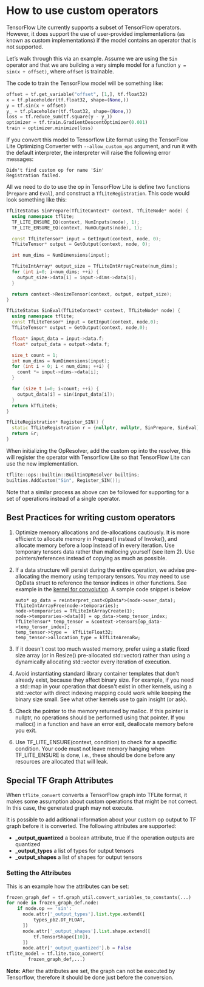 
# How to use custom operators

TensorFlow Lite currently supports a subset of TensorFlow operators. However, it
does support the use of user-provided implementations (as known as custom
implementations) if the model contains an operator that is not supported.

Let’s walk through this via an example. Assume we are using the `Sin` operator
and that we are building a very simple model for a function `y = sin(x +
offset)`, where `offset` is trainable.

The code to train the TensorFlow model will be something like:

```python
offset = tf.get_variable("offset", [1,], tf.float32)
x = tf.placeholder(tf.float32, shape=(None,))
y = tf.sin(x + offset)
y_ = tf.placeholder(tf.float32, shape=(None,))
loss = tf.reduce_sum(tf.square(y - y_))
optimizer = tf.train.GradientDescentOptimizer(0.001)
train = optimizer.minimize(loss)
```

If you convert this model to Tensorflow Lite format using the TensorFlow Lite
Optimizing Converter with `--allow_custom_ops` argument, and run it with the
default interpreter, the interpreter will raise the following error messages:

```
Didn't find custom op for name 'Sin'
Registration failed.
```

All we need to do to use the op in TensorFlow Lite is define two functions
(`Prepare` and `Eval`), and construct a `TfLiteRegistration`. This code would
look something like this:

```cpp
TfLiteStatus SinPrepare(TfLiteContext* context, TfLiteNode* node) {
  using namespace tflite;
  TF_LITE_ENSURE_EQ(context, NumInputs(node), 1);
  TF_LITE_ENSURE_EQ(context, NumOutputs(node), 1);

  const TfLiteTensor* input = GetInput(context, node, 0);
  TfLiteTensor* output = GetOutput(context, node, 0);

  int num_dims = NumDimensions(input);

  TfLiteIntArray* output_size = TfLiteIntArrayCreate(num_dims);
  for (int i=0; i<num_dims; ++i) {
    output_size->data[i] = input->dims->data[i];
  }

  return context->ResizeTensor(context, output, output_size);
}

TfLiteStatus SinEval(TfLiteContext* context, TfLiteNode* node) {
  using namespace tflite;
  const TfLiteTensor* input = GetInput(context, node,0);
  TfLiteTensor* output = GetOutput(context, node,0);

  float* input_data = input->data.f;
  float* output_data = output->data.f;

  size_t count = 1;
  int num_dims = NumDimensions(input);
  for (int i = 0; i < num_dims; ++i) {
    count *= input->dims->data[i];
  }

  for (size_t i=0; i<count; ++i) {
    output_data[i] = sin(input_data[i]);
  }
  return kTfLiteOk;
}

TfLiteRegistration* Register_SIN() {
  static TfLiteRegistration r = {nullptr, nullptr, SinPrepare, SinEval};
  return &r;
}
```

When initializing the OpResolver, add the custom op into the resolver, this will
register the operator with Tensorflow Lite so that TensorFlow Lite can use the
new implementation.

```cpp
tflite::ops::builtin::BuiltinOpResolver builtins;
builtins.AddCustom("Sin", Register_SIN());
```

Note that a similar process as above can be followed for supporting for a set of
operations instead of a single operator.

## Best Practices for writing custom operators

1.  Optimize memory allocations and de-allocations cautiously. It is more
    efficient to allocate memory in Prepare() instead of Invoke(), and allocate
    memory before a loop instead of in every iteration. Use temporary tensors
    data rather than mallocing yourself (see item 2). Use pointers/references
    instead of copying as much as possible.

2.  If a data structure will persist during the entire operation, we advise
    pre-allocating the memory using temporary tensors. You may need to use
    OpData struct to reference the tensor indices in other functions. See
    example in the
    [kernel for convolution](https://github.com/tensorflow/tensorflow/blob/master/tensorflow/lite/kernels/conv.cc).
    A sample code snippet is below

    ```
    auto* op_data = reinterpret_cast<OpData*>(node->user_data);
    TfLiteIntArrayFree(node->temporaries);
    node->temporaries = TfLiteIntArrayCreate(1);
    node->temporaries->data[0] = op_data->temp_tensor_index;
    TfLiteTensor* temp_tensor = &context->tensors[op_data->temp_tensor_index];
    temp_tensor->type =  kTfLiteFloat32;
    temp_tensor->allocation_type = kTfLiteArenaRw;
    ```

3.  If it doesn't cost too much wasted memory, prefer using a static fixed size
    array (or in Resize() pre-allocated std::vector) rather than using a
    dynamically allocating std::vector every iteration of execution.

4.  Avoid instantiating standard library container templates that don't already
    exist, because they affect binary size. For example, if you need a std::map
    in your operation that doesn't exist in other kernels, using a std::vector
    with direct indexing mapping could work while keeping the binary size small.
    See what other kernels use to gain insight (or ask).

5.  Check the pointer to the memory returned by malloc. If this pointer is
    nullptr, no operations should be performed using that pointer. If you
    malloc() in a function and have an error exit, deallocate memory before you
    exit.

6.  Use TF_LITE_ENSURE(context, condition) to check for a specific condition.
    Your code must not leave memory hanging when TF_LITE_ENSURE is done, i.e.,
    these should be done before any resources are allocated that will leak.

## Special TF Graph Attributes

When `tflite_convert` converts a TensorFlow graph into TFLite format, it makes
some assumption about custom operations that might be not correct. In this case,
the generated graph may not execute.

It is possible to add aditional information about your custom op output to TF
graph before it is converted. The following attributes are supported:

-   **_output_quantized** a boolean attribute, true if the operation outputs are
    quantized
-   **_output_types** a list of types for output tensors
-   **_output_shapes** a list of shapes for output tensors

### Setting the Attributes

This is an example how the attributes can be set:

```python
frozen_graph_def = tf.graph_util.convert_variables_to_constants(...)
for node in frozen_graph_def.node:
    if node.op == 'sin':
      node.attr['_output_types'].list.type.extend([
          types_pb2.DT_FLOAT,
      ])
      node.attr['_output_shapes'].list.shape.extend([
          tf.TensorShape([10]),
      ])
      node.attr['_output_quantized'].b = False
tflite_model = tf.lite.toco_convert(
        frozen_graph_def,...)
```

**Note:** After the attributes are set, the graph can not be executed by
Tensorflow, therefore it should be done just before the conversion.
